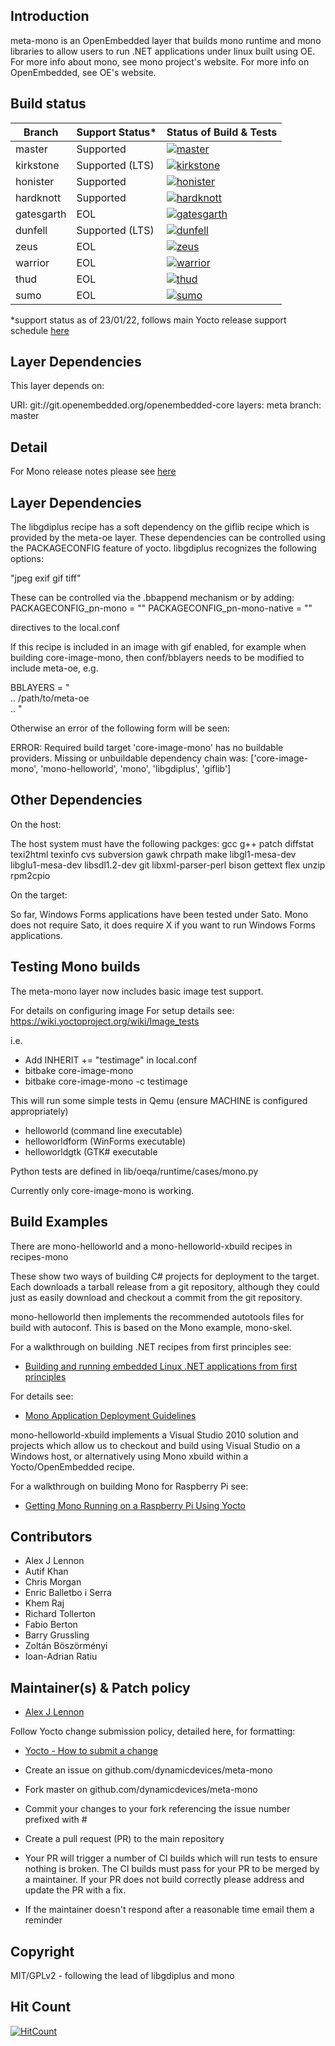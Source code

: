 ## Introduction

meta-mono is an OpenEmbedded layer that builds mono runtime and mono libraries to allow users to run .NET applications under linux built using OE. For more info about mono, see mono project's website. For more info on OpenEmbedded, see OE's website.

## Build status

| Branch | Support Status* | Status of Build & Tests |
| ------ | --------------- | ----------------------- |
| master | Supported | [![master](https://github.com/dynamicdevices/meta-mono/actions/workflows/CI_github.yml/badge.svg?branch=master)](https://github.com/DynamicDevices/meta-mono/actions/workflows/CI_github.yml) |
| kirkstone | Supported (LTS) | [![kirkstone](https://github.com/dynamicdevices/meta-mono/actions/workflows/CI_github.yml/badge.svg?branch=kirkstone)](https://github.com/DynamicDevices/meta-mono/actions/workflows/CI_github.yml) |
| honister | Supported | [![honister](https://github.com/dynamicdevices/meta-mono/actions/workflows/CI_github.yml/badge.svg?branch=honister)](https://github.com/DynamicDevices/meta-mono/actions/workflows/CI_github.yml) |
| hardknott | Supported | [![hardknott](https://github.com//dynamicdevices/meta-mono/actions/workflows/CI_github.yml/badge.svg?branch=hardknott)](https://github.com/DynamicDevices/meta-mono/actions/workflows/CI_github.yml) |
| gatesgarth | EOL | [![gatesgarth](https://github.com/dynamicdevices/meta-mono/actions/workflows/CI_github.yml/badge.svg?branch=gatesgarth)](https://github.com/DynamicDevices/meta-mono/actions/workflows/CI_github.yml) |
| dunfell | Supported (LTS) | [![dunfell](https://github.com/dynamicdevices/meta-mono/actions/workflows/CI_github.yml/badge.svg?branch=dunfell)](https://github.com/DynamicDevices/meta-mono/actions/workflows/CI_github.yml) |
| zeus | EOL | [![zeus](https://github.com/dynamicdevices/meta-mono/actions/workflows/CI_github.yml/badge.svg?branch=zeus)](https://github.com/DynamicDevices/meta-mono/actions/workflows/CI_github.yml) |
| warrior | EOL | [![warrior](https://github.com/dynamicdevices/meta-mono/actions/workflows/CI_github.yml/badge.svg?branch=warrior)](https://github.com/DynamicDevices/meta-mono/actions/workflows/CI_github.yml) |
| thud | EOL | [![thud](https://github.com/dynamicdevices/meta-mono/actions/workflows/CI_github.yml/badge.svg?branch=thud)](https://github.com/DynamicDevices/meta-mono/actions/workflows/CI_github.yml) |
| sumo | EOL | [![sumo](https://github.com/dynamicdevices/meta-mono/actions/workflows/CI_github.yml/badge.svg?branch=sumo)](https://github.com/DynamicDevices/meta-mono/actions/workflows/CI_github.yml) |

*support status as of 23/01/22, follows main Yocto release support schedule [here](https://wiki.yoctoproject.org/wiki/Releases)

## Layer Dependencies

This layer depends on:

URI: git://git.openembedded.org/openembedded-core
layers: meta
branch: master

## Detail

For Mono release notes please see [here](https://www.mono-project.com/docs/about-mono/releases)

## Layer Dependencies

The libgdiplus recipe has a soft dependency on the giflib recipe which is provided by the meta-oe layer.
These dependencies can be controlled using the PACKAGECONFIG feature of yocto.  libgdiplus
recognizes the following options:

"jpeg exif gif tiff"

These can be controlled via the .bbappend mechanism or by adding:
PACKAGECONFIG_pn-mono = ""
PACKAGECONFIG_pn-mono-native = ""

directives to the local.conf

If this recipe is included in an image with gif enabled, for example when building core-image-mono, then
conf/bblayers needs to be modified to include meta-oe, e.g.

BBLAYERS = " \
  ..
  /path/to/meta-oe \
  ..
"

Otherwise an error of the following form will be seen:

ERROR: Required build target 'core-image-mono' has no buildable providers. Missing or unbuildable dependency chain was: ['core-image-mono', 'mono-helloworld', 'mono', 'libgdiplus', 'giflib']

## Other Dependencies

On the host:

The host system must have the following packges:
gcc g++ patch diffstat texi2html texinfo cvs subversion gawk
chrpath make libgl1-mesa-dev libglu1-mesa-dev libsdl1.2-dev
git libxml-parser-perl bison gettext flex unzip rpm2cpio

On the target:

So far, Windows Forms applications have been tested under Sato.
Mono does not require Sato, it does require X if you want to run
Windows Forms applications. 

## Testing Mono builds

The meta-mono layer now includes basic image test support.

For details on configuring image For setup details see: https://wiki.yoctoproject.org/wiki/Image_tests

i.e.

- Add INHERIT += "testimage" in local.conf
- bitbake core-image-mono
- bitbake core-image-mono -c testimage

This will run some simple tests in Qemu (ensure MACHINE is configured appropriately)

- helloworld (command line executable)
- helloworldform (WinForms executable)
- helloworldgtk (GTK# executable

Python tests are defined in lib/oeqa/runtime/cases/mono.py

Currently only core-image-mono is working.

## Build Examples

There are mono-helloworld and a mono-helloworld-xbuild recipes in recipes-mono

These show two ways of building C# projects for deployment to the target. Each downloads a tarball release from a git repository, although they could just as easily download and checkout a commit from the git repository.

mono-helloworld then implements the recommended autotools files for build with autoconf. This is based on the Mono example, mono-skel.

For a walkthrough on building .NET recipes from first principles see:

* [Building and running embedded Linux .NET applications from first principles](https://wiki.yoctoproject.org/wiki/Building_and_running_embedded_Linux_.NET_applications_from_first_principles)

For details see: 

* [Mono Application Deployment Guidelines](http://mono-project.com/Guidelines:Application_Deployment)

mono-helloworld-xbuild implements a Visual Studio 2010 solution and projects which allow us to checkout and build using Visual Studio on a Windows host, or alternatively using Mono xbuild within a Yocto/OpenEmbedded recipe.

For a walkthrough on building Mono for Raspberry Pi see:

* [Getting Mono Running on a Raspberry Pi Using Yocto](http://www.codeproject.com/Articles/840489/Getting-Mono-Running-on-a-Raspberry-Pi-Using-Yocto)

## Contributors

* Alex J Lennon
* Autif Khan
* Chris Morgan
* Enric Balletbo i Serra
* Khem Raj
* Richard Tollerton
* Fabio Berton
* Barry Grussling
* Zoltán Böszörményi
* Ioan-Adrian Ratiu

## Maintainer(s) & Patch policy

* [Alex J Lennon](mailto:ajlennon@dynamicdevices.co.uk)

Follow Yocto change submission policy, detailed here, for formatting:

* [Yocto - How to submit a change](http://www.yoctoproject.org/docs/1.4.2/dev-manual/dev-manual.html#how-to-submit-a-change)

* Create an issue on github.com/dynamicdevices/meta-mono
* Fork master on github.com/dynamicdevices/meta-mono
* Commit your changes to your fork referencing the issue number prefixed with #
* Create a pull request (PR) to the main repository
* Your PR will trigger a number of CI builds which will run tests to ensure nothing is broken. The CI builds must pass for your PR to be merged by a maintainer. If your PR does not build correctly please address and update the PR with a fix.
* If the maintainer doesn't respond after a reasonable time email them a reminder

## Copyright

MIT/GPLv2 - following the lead of libgdiplus and mono

## Hit Count

[![HitCount](http://hits.dwyl.com/dynamicdevices/meta-mono.svg)](http://hits.dwyl.com/dynamicdevices/meta-mono)

